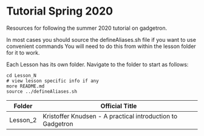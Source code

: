 # Tutorial Spring 2020 

Resources for following the summer 2020 tutorial on gadgetron.


In most cases you should source the defineAliases.sh file if you want to use convenient commands
You will need to do this from within the lesson folder for it to work.



Each Lesson has its own folder. Navigate to the folder to start as follows:

    cd Lesson_N
    # view lesson specific info if any
    more README.md
    source ../defineAliases.sh


| Folder    | Official Title |
| ---       | ---  |
| Lesson_2  | Kristoffer Knudsen - A practical introduction to Gadgetron |
